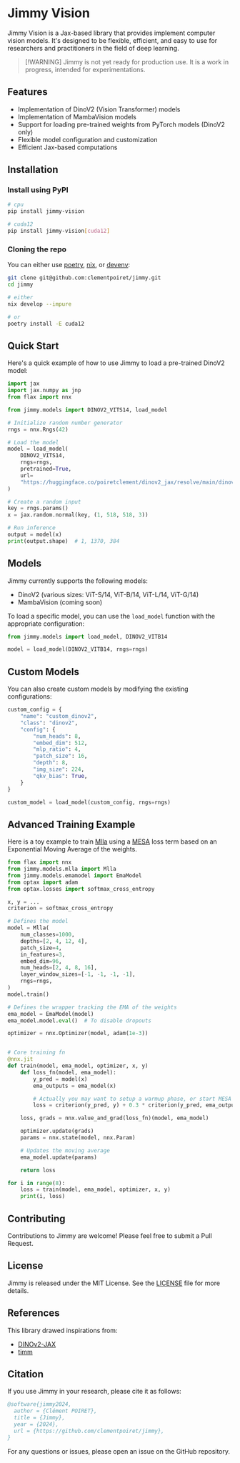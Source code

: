 # Jimmy Vision

Jimmy Vision is a Jax-based library that provides implement computer vision models.
It's designed to be flexible, efficient, and easy to use for researchers and practitioners
in the field of deep learning.

> [!WARNING] Jimmy is not yet ready for production use.
> It is a work in progress, intended for experimentations.

## Features

- Implementation of DinoV2 (Vision Transformer) models
- Implementation of MambaVision models
- Support for loading pre-trained weights from PyTorch models (DinoV2 only)
- Flexible model configuration and customization
- Efficient Jax-based computations

## Installation

### Install using PyPI

```sh
# cpu
pip install jimmy-vision

# cuda12
pip install jimmy-vision[cuda12]
```

### Cloning the repo

You can either use [poetry](https://python-poetry.org/),
[nix](https://nixos.org/download/), or [devenv](devenv.sh):

```sh
git clone git@github.com:clementpoiret/jimmy.git
cd jimmy

# either
nix develop --impure

# or
poetry install -E cuda12
```

## Quick Start

Here's a quick example of how to use Jimmy to load a pre-trained DinoV2 model:

```python
import jax
import jax.numpy as jnp
from flax import nnx

from jimmy.models import DINOV2_VITS14, load_model

# Initialize random number generator
rngs = nnx.Rngs(42)

# Load the model
model = load_model(
    DINOV2_VITS14,
    rngs=rngs,
    pretrained=True,
    url=
    "https://huggingface.co/poiretclement/dinov2_jax/resolve/main/dinov2_vits14.jim",
)

# Create a random input
key = rngs.params()
x = jax.random.normal(key, (1, 518, 518, 3))

# Run inference
output = model(x)
print(output.shape)  # 1, 1370, 384
```

## Models

Jimmy currently supports the following models:

- DinoV2 (various sizes: ViT-S/14, ViT-B/14, ViT-L/14, ViT-G/14)
- MambaVision (coming soon)

To load a specific model, you can use the `load_model` function with the appropriate
configuration:

```python
from jimmy.models import load_model, DINOV2_VITB14

model = load_model(DINOV2_VITB14, rngs=rngs)
```

## Custom Models

You can also create custom models by modifying the existing configurations:

```python
custom_config = {
    "name": "custom_dinov2",
    "class": "dinov2",
    "config": {
        "num_heads": 8,
        "embed_dim": 512,
        "mlp_ratio": 4,
        "patch_size": 16,
        "depth": 8,
        "img_size": 224,
        "qkv_bias": True,
    }
}

custom_model = load_model(custom_config, rngs=rngs)
```

## Advanced Training Example

Here is a toy example to train [Mlla](https://arxiv.org/abs/2405.16605)
using a [MESA](https://arxiv.org/abs/2205.14083) loss term based on an Exponential
Moving Average of the weights.

```python
from flax import nnx
from jimmy.models.mlla import Mlla
from jimmy.models.emamodel import EmaModel
from optax import adam
from optax.losses import softmax_cross_entropy

x, y = ...
criterion = softmax_cross_entropy

# Defines the model
model = Mlla(
    num_classes=1000,
    depths=[2, 4, 12, 4],
    patch_size=4,
    in_features=3,
    embed_dim=96,
    num_heads=[2, 4, 8, 16],
    layer_window_sizes=[-1, -1, -1, -1],
    rngs=rngs,
)
model.train()

# Defines the wrapper tracking the EMA of the weights
ema_model = EmaModel(model)
ema_model.model.eval()  # To disable dropouts

optimizer = nnx.Optimizer(model, adam(1e-3))


# Core training fn
@nnx.jit
def train(model, ema_model, optimizer, x, y)
    def loss_fn(model, ema_model):
        y_pred = model(x)
        ema_outputs = ema_model(x)

        # Actually you may want to setup a warmup phase, or start MESA after X epochs
        loss = criterion(y_pred, y) + 0.3 * criterion(y_pred, ema_outputs)

    loss, grads = nnx.value_and_grad(loss_fn)(model, ema_model)

    optimizer.update(grads)
    params = nnx.state(model, nnx.Param)

    # Updates the moving average
    ema_model.update(params)

    return loss

for i in range(8):
    loss = train(model, ema_model, optimizer, x, y)
    print(i, loss)
```

## Contributing

Contributions to Jimmy are welcome! Please feel free to submit a Pull Request.

## License

Jimmy is released under the MIT License. See the [LICENSE](LICENSE.md) file for more
details.

## References

This library drawed inspirations from:

- [DINOv2-JAX](https://github.com/kylestach/dinov2-jax/)
- [timm](https://github.com/huggingface/pytorch-image-models/)

## Citation

If you use Jimmy in your research, please cite it as follows:

```bibtex
@software{jimmy2024,
  author = {Clément POIRET},
  title = {Jimmy},
  year = {2024},
  url = {https://github.com/clementpoiret/jimmy},
}
```

For any questions or issues, please open an issue on the GitHub repository.
